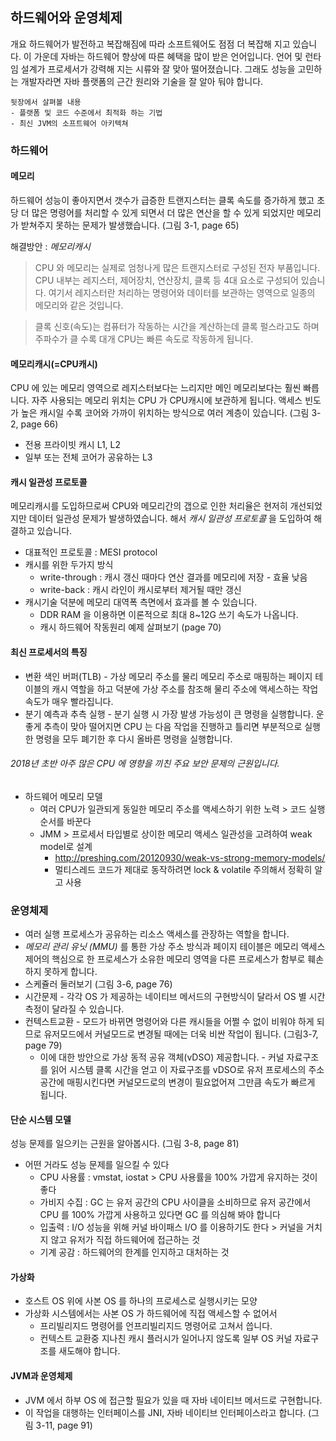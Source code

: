 
## 하드웨어와 운영체제

개요
하드웨어가 발전하고 복잡해짐에 따라 소프트웨어도 점점 더 복잡해 지고 있습니다.
이 가운데 자바는 하드웨어 향상에 따른 혜택을 많이 받은 언어입니다. 언어 및 런타임 설계가 프로세서가 강력해 지는 시류와 잘 맞아 떨어졌습니다.
그래도 성능을 고민하는 개발자라면 자바 플랫폼의 근간 원리와 기술을 잘 알아 둬야 합니다.

```
뒷장에서 살펴볼 내용
- 플랫폼 및 코드 수준에서 최적화 하는 기법
- 최신 JVM의 소프트웨어 아키텍쳐
```


### 하드웨어
#### 메모리
하드웨어 성능이 좋아지면서 갯수가 급증한 트랜지스터는 클록 속도를 증가하게 했고 초당 더 많은 명령어를 처리할 수 있게 되면서 더 많은 연산을 할 수 있게 되었지만 메모리가 받쳐주지 못하는 문제가 발생했습니다.
(그림 3-1, page 65)


해결방안 : _메모리캐시_


> CPU 와 메모리는 실제로 엄청나게 많은 트랜지스터로 구성된 전자 부품입니다.
CPU 내부는 레지스터, 제어장치, 연산장치, 클록 등 4대 요소로 구성되어 있습니다.
여기서 레지스터란 처리하는 명령어와 데이터를 보관하는 영역으로 일종의 메모리와 같은 것입니다.

> 클록 신호(속도)는 컴퓨터가 작동하는 시간을 계산하는데 클록 펄스라고도 하며 주파수가 클 수록 대개 CPU는 빠른 속도로 작동하게 됩니다.


#### 메모리캐시(=CPU캐시)
CPU 에 있는 메모리 영역으로 레지스터보다는 느리지만 메인 메모리보다는 훨씬 빠릅니다. 자주 사용되는 메모리 위치는 CPU 가 CPU캐시에 보관하게 됩니다. 액세스 빈도가 높은 캐시일 수록 코어와 가까이 위치하는 방식으로 여러 계층이 있습니다.
(그림 3-2, page 66)
  - 전용 프라이빗 캐시 L1, L2
  - 일부 또는 전체 코어가 공유하는 L3

#### 캐시 일관성 프로토콜
메모리캐시를 도입하므로써 CPU와 메모리간의 갭으로 인한 처리율은 현저히 개선되었지만 데이터 일관성 문제가 발생하였습니다. 해서 *캐시 일관성 프로토콜* 을 도입하여 해결하고 있습니다.
  - 대표적인 프로토콜 : MESI protocol
  - 캐시를 위한 두가지 방식
    - write-through : 캐시 갱신 때마다 연산 결과를 메모리에 저장 - 효율 낮음
    - write-back : 캐시 라인이 캐시로부터 제거될 때만 갱신
  - 캐시기술 덕분에 메모리 대역폭 측면에서 효과를 볼 수 있습니다.
    - DDR RAM 을 이용하면 이론적으로 최대 8~12G 쓰기 속도가 나옵니다.
    - 캐시 하드웨어 작동원리 예제 살펴보기 (page 70)

#### 최신 프로세서의 특징
  - 변환 색인 버퍼(TLB) - 가상 메모리 주소를 물리 메모리 주소로 매핑하는 페이지 테이블의 캐시 역할을 하고 덕분에 가상 주소를 참조해 물리 주소에 액세스하는 작업 속도가 매우 빨라집니다.
  - 분기 예측과 추측 실행 - 분기 실행 시 가장 발생 가능성이 큰 명령을 실행합니다. 운 좋게 추측이 맞아 떨어지면 CPU 는 다음 작업을 진행하고 틀리면 부분적으로 실행한 명령을 모두 폐기한 후 다시 올바른 명령을 실행합니다.
  ###### 2018년 초반 아주 많은 CPU 에 영향을 끼친 주요 보안 문제의 근원입니다.
  - 하드웨어 메모리 모델
    - 여러 CPU가 일관되게 동일한 메모리 주소를 액세스하기 위한 노력 > 코드 실행 순서를 바꾼다
    - JMM > 프로세서 타입별로 상이한 메모리 액세스 일관성을 고려하여 weak model로 설계
      - http://preshing.com/20120930/weak-vs-strong-memory-models/
      - 멀티스레드 코드가 제대로 동작하려면 lock & volatile 주의해서 정확히 알고 사용

### 운영체제
- 여러 실행 프로세스가 공유하는 리소스 액세스를 관장하는 역할을 합니다.
- *메모리 관리 유닛 (MMU)* 를 통한 가상 주소 방식과 페이지 테이블은 메모리 액세스 제어의 핵심으로 한 프로세스가 소유한 메모리 영역을 다른 프로세스가 함부로 훼손하지 못하게 합니다.
- 스케쥴러 둘러보기 (그림 3-6, page 76)
- 시간문제 - 각각 OS 가 제공하는 네이티브 메서드의 구현방식이 달라서 OS 별 시간측정이 달라질 수 있습니다.
- 컨텍스트교환 - 모드가 바뀌면 명령어와 다른 캐시들을 어쩔 수 없이 비워야 하게 되므로 유저모드에서 커널모드로 변경될 때에는 더욱 비싼 작업이 됩니다. (그림3-7, page 79)
  - 이에 대한 방안으로 가상 동적 공유 객체(vDSO) 제공합니다. - 커널 자료구조를 읽어 시스템 클록 시간을 얻고 이 자료구조를 vDSO로 유저 프로세스의 주소 공간에 매핑시킨다면 커널모드로의 변경이 필요없어져 그만큼 속도가 빠르게 됩니다.

#### 단순 시스템 모델
성능 문제를 일으키는 근원을 알아봅시다. (그림 3-8, page 81)
- 어떤 거라도 성능 문제를 일으킬 수 있다
  - CPU 사용률 : vmstat, iostat > CPU 사용률을 100% 가깝게 유지하는 것이 좋다
  - 가비지 수집 : GC 는 유저 공간의 CPU 사이클을 소비하므로 유저 공간에서 CPU 를 100% 가깝게 사용하고 있다면 GC 를 의심해 봐야 합니다
  - 입출력 : I/O 성능을 위해 커널 바이패스 I/O 를 이용하기도 한다 > 커널을 거치지 않고 유저가 직접 하드웨어에 접근하는 것
  - 기계 공감 : 하드웨어의 한계를 인지하고 대처하는 것

#### 가상화
- 호스트 OS 위에 사본 OS 를 하나의 프로세스로 실행시키는 모양
- 가상화 시스템에서는 사본 OS 가 하드웨어에 직접 액세스할 수 없어서
  - 프리빌리지드 명령어를 언프리빌리지드 명령어로 고쳐서 씁니다.
  - 컨텍스트 교환중 지나친 캐시 플러시가 일어나지 않도록 일부 OS 커널 자료구조를 새도해야 합니다.

#### JVM과 운영체제
- JVM 에서 하부 OS 에 접근할 필요가 있을 때 자바 네이티브 메서드로 구현합니다.
- 이 작업을 대행하는 인터페이스를 JNI, 자바 네이티브 인터페이스라고 합니다. (그림 3-11, page 91)
